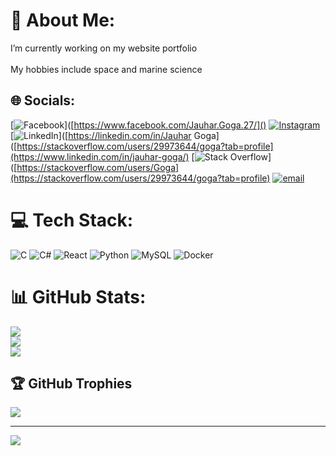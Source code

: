 # 💫 About Me:
I’m currently working on my website portfolio<br><br>My hobbies include space and marine science 


## 🌐 Socials:
[![Facebook](https://img.shields.io/badge/Facebook-%231877F2.svg?logo=Facebook&logoColor=white)]([https://www.facebook.com/Jauhar.Goga.27/]() [![Instagram](https://img.shields.io/badge/Instagram-%23E4405F.svg?logo=Instagram&logoColor=white)](https://instagram.com/gogaurr) [![LinkedIn](https://img.shields.io/badge/LinkedIn-%230077B5.svg?logo=linkedin&logoColor=white)]([https://linkedin.com/in/Jauhar Goga]([https://stackoverflow.com/users/29973644/goga?tab=profile](https://www.linkedin.com/in/jauhar-goga/) [![Stack Overflow](https://img.shields.io/badge/-Stackoverflow-FE7A16?logo=stack-overflow&logoColor=white)]([https://stackoverflow.com/users/Goga](https://stackoverflow.com/users/29973644/goga?tab=profile) [![email](https://img.shields.io/badge/Email-D14836?logo=gmail&logoColor=white)](mailto:jauhargoga@gmail.com) 

# 💻 Tech Stack:
![C](https://img.shields.io/badge/c-%2300599C.svg?style=for-the-badge&logo=c&logoColor=white) ![C#](https://img.shields.io/badge/c%23-%23239120.svg?style=for-the-badge&logo=csharp&logoColor=white) ![React](https://img.shields.io/badge/react-%2320232a.svg?style=for-the-badge&logo=react&logoColor=%2361DAFB) ![Python](https://img.shields.io/badge/python-3670A0?style=for-the-badge&logo=python&logoColor=ffdd54) ![MySQL](https://img.shields.io/badge/mysql-4479A1.svg?style=for-the-badge&logo=mysql&logoColor=white) ![Docker](https://img.shields.io/badge/docker-%230db7ed.svg?style=for-the-badge&logo=docker&logoColor=white)
# 📊 GitHub Stats:
![](https://github-readme-stats.vercel.app/api?username=GogaIV&theme=transparent&hide_border=false&include_all_commits=true&count_private=true)<br/>
![](https://nirzak-streak-stats.vercel.app/?user=GogaIV&theme=transparent&hide_border=false)<br/>
![](https://github-readme-stats.vercel.app/api/top-langs/?username=GogaIV&theme=transparent&hide_border=false&include_all_commits=true&count_private=true&layout=compact)

## 🏆 GitHub Trophies
![](https://github-profile-trophy.vercel.app/?username=GogaIV&theme=radical&no-frame=false&no-bg=true&margin-w=4)

---
[![](https://visitcount.itsvg.in/api?id=GogaIV&icon=0&color=0)](https://visitcount.itsvg.in)

<!-- Proudly created with GPRM ( https://gprm.itsvg.in ) -->
